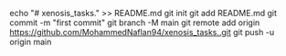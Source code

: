 echo "# xenosis_tasks." >> README.md
git init
git add README.md
git commit -m "first commit"
git branch -M main
git remote add origin https://github.com/MohammedNaflan94/xenosis_tasks..git
git push -u origin main
